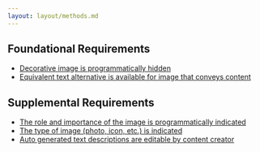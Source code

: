 ```yaml
---
layout: layout/methods.md
---
```


## Foundational Requirements

<div class="nested">

- [Decorative image is programmatically hidden](decorative-images)
- [Equivalent text alternative is available for image that conveys content](equivalent-alternative-text)

</div>

## Supplemental Requirements

<div class="nested">

- [The role and importance of the image is programmatically indicated](role-of-images)
- [The type of image (photo, icon, etc.) is indicated](type-of-image)
- [Auto generated text descriptions are editable by content creator](editable-alt-text)

</div>